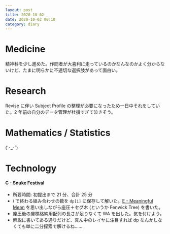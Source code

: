 ```yaml
---
layout: post
title: 2020-10-02
date: 2020-10-02 00:10
category: diary
---
```


# Medicine
精神科を少し進めた。作問者が大喜利に走っているのかなんなのかよく分からないけど、たまに明らかに不適切な選択肢があって面白い。

# Research
Revise に伴い Subject Profile の整理が必要になったため一日中それをしていた。2 年前の自分のデータ管理が杜撰すぎて泣きそう。

# Mathematics / Statistics
(´･_･`)

# Technology

#### [C - Snuke Festival](https://atcoder.jp/contests/arc084/tasks/arc084_a)
- 所要時間: 初提出まで 21 分、合計 25 分
- $i$ で終わる組み合わせの数を `dp[i]` に保存して解いた。[E - Meaningful Mean](https://atcoder.jp/contests/arc075/tasks/arc075_c) を思い出しながら座圧＋セグ木 (というか Fenwick Tree) を書いた。
- 座圧後の座標格納用配列の長さが足りなくて WA を出した。気を付けよう。
- 解説に書いてある通りだけど、真ん中のレイヤに注目すれば dp なんかしなくても単に二分探索で解けるね……